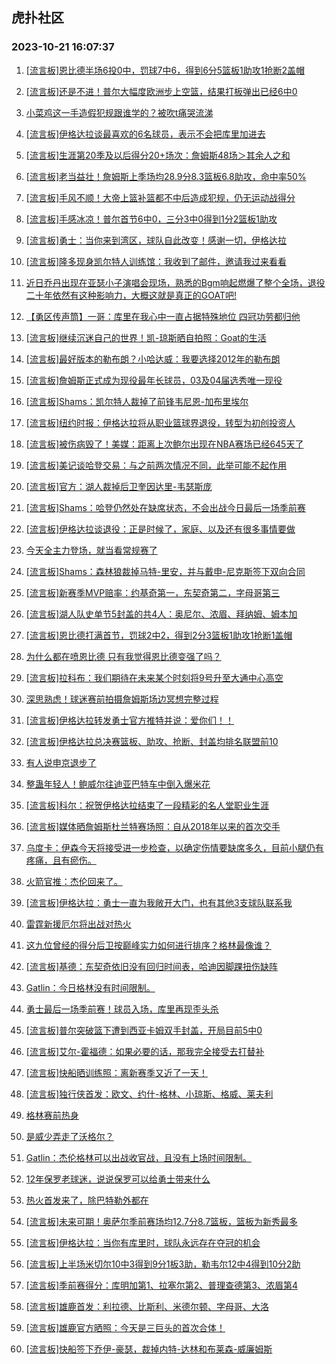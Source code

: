 ## 虎扑社区 
### 2023-10-21 16:07:37

1. [[流言板]恩比德半场6投0中，罚球7中6，得到6分5篮板1助攻1抢断2盖帽](https://bbs.hupu.com/62564997.html)

2. [[流言板]还是不进！普尔大幅度欧洲步上空篮，结果打板弹出已经6中0](https://bbs.hupu.com/62564912.html)

3. [小菜鸡这一手造假犯规跟谁学的？被吹t痛哭流涕](https://bbs.hupu.com/62564343.html)

4. [[流言板]伊格达拉谈最喜欢的6名球员，表示不会把库里加进去](https://bbs.hupu.com/62564520.html)

5. [[流言板]生涯第20季及以后得分20+场次：詹姆斯48场＞其余人之和](https://bbs.hupu.com/62564607.html)

6. [[流言板]老当益壮！詹姆斯上季场均28.9分8.3篮板6.8助攻，命中率50%](https://bbs.hupu.com/62564807.html)

7. [[流言板]手风不顺！大帝上篮补篮都不中后造成犯规，仍无运动战得分](https://bbs.hupu.com/62564973.html)

8. [[流言板]手感冰凉！普尔首节6中0，三分3中0得到1分2篮板1助攻](https://bbs.hupu.com/62564974.html)

9. [[流言板]勇士：当你来到湾区，球队自此改变！感谢一切，伊格达拉](https://bbs.hupu.com/62564171.html)

10. [[流言板]隆多现身凯尔特人训练馆：我收到了邮件，邀请我过来看看](https://bbs.hupu.com/62563907.html)

11. [近日乔丹出现在亚瑟小子演唱会现场，熟悉的Bgm响起燃爆了整个全场，退役二十年依然有这种影响力，大概这就是真正的GOAT吧!](https://bbs.hupu.com/62563571.html)

12. [【勇区传声筒】一哥：库里在我心中一直占据特殊地位 四冠功劳都归他](https://bbs.hupu.com/62564849.html)

13. [[流言板]继续沉迷自己的世界！凯-琼斯晒自拍照：Goat的生活](https://bbs.hupu.com/62562766.html)

14. [[流言板]最好版本的勒布朗？小哈达威：我要选择2012年的勒布朗](https://bbs.hupu.com/62562642.html)

15. [[流言板]詹姆斯正式成为现役最年长球员，03及04届选秀唯一现役](https://bbs.hupu.com/62562390.html)

16. [[流言板]Shams：凯尔特人裁掉了前锋韦尼恩-加布里埃尔](https://bbs.hupu.com/62562420.html)

17. [[流言板]纽约时报：伊格达拉将从职业篮球界退役，转型为初创投资人](https://bbs.hupu.com/62561529.html)

18. [[流言板]被伤病毁了！美媒：距离上次鲍尔出现在NBA赛场已经645天了](https://bbs.hupu.com/62564572.html)

19. [[流言板]美记谈哈登交易：与之前两次情况不同，此举可能不起作用](https://bbs.hupu.com/62564525.html)

20. [[流言板]官方：湖人裁掉后卫奎因达里-韦瑟斯庞](https://bbs.hupu.com/62564857.html)

21. [[流言板]Shams：哈登仍然处在缺席状态，不会出战今日最后一场季前赛](https://bbs.hupu.com/62563482.html)

22. [[流言板]伊格达拉谈退役：正是时候了，家庭、以及还有很多事情要做](https://bbs.hupu.com/62563602.html)

23. [今天全主力登场，就当看常规赛了](https://bbs.hupu.com/62564993.html)

24. [[流言板]Shams：森林狼裁掉马特-里安，并与戴申-尼克斯签下双向合同](https://bbs.hupu.com/62563226.html)

25. [[流言板]新赛季MVP赔率：约基奇第一，东契奇第二，字母哥第三](https://bbs.hupu.com/62564431.html)

26. [[流言板]湖人队史单节5封盖的共4人：奥尼尔、浓眉、拜纳姆、姆本加](https://bbs.hupu.com/62562785.html)

27. [[流言板]恩比德打满首节，罚球2中2，得到2分3篮板1助攻1抢断1盖帽](https://bbs.hupu.com/62564725.html)

28. [为什么都在喷恩比德 只有我觉得恩比德变强了吗？](https://bbs.hupu.com/62564938.html)

29. [[流言板]拉科布：我们期待在未来某个时刻将9号升至大通中心高空](https://bbs.hupu.com/62564047.html)

30. [深思熟虑！球迷赛前拍摄詹姆斯场边冥想完整过程](https://bbs.hupu.com/62562467.html)

31. [[流言板]伊格达拉转发勇士官方推特并说：爱你们！！](https://bbs.hupu.com/62564461.html)

32. [[流言板]伊格达拉总决赛篮板、助攻、抢断、封盖均排名联盟前10](https://bbs.hupu.com/62562539.html)

33. [有人说申京退步了](https://bbs.hupu.com/62564246.html)

34. [整蛊年轻人！鲍威尔往迪亚巴特车中倒入爆米花](https://bbs.hupu.com/62563668.html)

35. [[流言板]科尔：祝贺伊格达拉结束了一段精彩的名人堂职业生涯](https://bbs.hupu.com/62564061.html)

36. [[流言板]媒体晒詹姆斯杜兰特赛场照：自从2018年以来的首次交手](https://bbs.hupu.com/62562531.html)

37. [乌度卡：伊森今天将接受进一步检查，以确定伤情要缺席多久，目前小腿仍有疼痛，且有瘀伤。](https://bbs.hupu.com/62564400.html)

38. [火箭官推：杰伦回来了。](https://bbs.hupu.com/62564650.html)

39. [[流言板]伊格达拉：勇士一直为我敞开大门，也有其他3支球队联系我](https://bbs.hupu.com/62563706.html)

40. [雷霆新援厄尔将出战对热火](https://bbs.hupu.com/62565011.html)

41. [这九位曾经的得分后卫按巅峰实力如何进行排序？格林最像谁？](https://bbs.hupu.com/62564884.html)

42. [[流言板]基德：东契奇依旧没有回归时间表，哈迪因脚踝扭伤缺阵](https://bbs.hupu.com/62564411.html)

43. [Gatlin：今日格林没有时间限制。](https://bbs.hupu.com/62564659.html)

44. [勇士最后一场季前赛！球员入场，库里再现歪头杀](https://bbs.hupu.com/62564757.html)

45. [[流言板]普尔突破篮下遭到西亚卡姆双手封盖，开局目前5中0](https://bbs.hupu.com/62564900.html)

46. [[流言板]艾尔-霍福德：如果必要的话，那我完全接受去打替补](https://bbs.hupu.com/62564498.html)

47. [[流言板]快船晒训练照：离新赛季又近了一天！](https://bbs.hupu.com/62564962.html)

48. [[流言板]独行侠首发：欧文、约什-格林、小琼斯、格威、莱夫利](https://bbs.hupu.com/62564814.html)

49. [格林赛前热身](https://bbs.hupu.com/62564445.html)

50. [是威少弄走了沃格尔？](https://bbs.hupu.com/62564458.html)

51. [Gatlin：杰伦格林可以出战收官战，且没有上场时间限制。](https://bbs.hupu.com/62564397.html)

52. [12年保罗老球迷，说说保罗可以给勇士带来什么](https://bbs.hupu.com/62564875.html)

53. [热火首发来了，除巴特勒外都在](https://bbs.hupu.com/62564765.html)

54. [[流言板]未来可期！奥萨尔季前赛场均12.7分8.7篮板，篮板为新秀最多](https://bbs.hupu.com/62564661.html)

55. [[流言板]伊格达拉：当你有库里时，球队永远存在夺冠的机会](https://bbs.hupu.com/62564187.html)

56. [[流言板]上半场米切尔10中3得到9分1板3助，勒韦尔12中4得到10分2助](https://bbs.hupu.com/62565009.html)

57. [[流言板]季前赛得分：库明加第1、拉塞尔第2、普理查德第3、浓眉第4](https://bbs.hupu.com/62562415.html)

58. [[流言板]雄鹿首发：利拉德、比斯利、米德尔顿、字母哥、大洛](https://bbs.hupu.com/62564770.html)

59. [[流言板]雄鹿官方晒照：今天是三巨头的首次合体！](https://bbs.hupu.com/62564887.html)

60. [[流言板]快船签下乔伊-豪瑟，裁掉内特-达林和布莱森-威廉姆斯](https://bbs.hupu.com/62564891.html)

